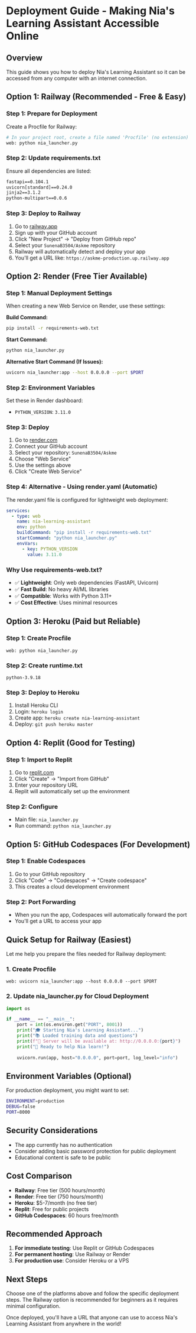 # Deployment Guide - Making Nia's Learning Assistant Accessible Online

## Overview
This guide shows you how to deploy Nia's Learning Assistant so it can be accessed from any computer with an internet connection.

## Option 1: Railway (Recommended - Free & Easy)

### Step 1: Prepare for Deployment
Create a Procfile for Railway:

```bash
# In your project root, create a file named 'Procfile' (no extension)
web: python nia_launcher.py
```

### Step 2: Update requirements.txt
Ensure all dependencies are listed:

```txt
fastapi==0.104.1
uvicorn[standard]==0.24.0
jinja2==3.1.2
python-multipart==0.0.6
```

### Step 3: Deploy to Railway
1. Go to [railway.app](https://railway.app)
2. Sign up with your GitHub account
3. Click "New Project" → "Deploy from GitHub repo"
4. Select your `SunenaB3504/Askme` repository
5. Railway will automatically detect and deploy your app
6. You'll get a URL like: `https://askme-production.up.railway.app`

## Option 2: Render (Free Tier Available)

### Step 1: Manual Deployment Settings
When creating a new Web Service on Render, use these settings:

**Build Command:**
```bash
pip install -r requirements-web.txt
```

**Start Command:**
```bash
python nia_launcher.py
```

**Alternative Start Command (If Issues):**
```bash
uvicorn nia_launcher:app --host 0.0.0.0 --port $PORT
```

### Step 2: Environment Variables
Set these in Render dashboard:
- `PYTHON_VERSION`: `3.11.0`

### Step 3: Deploy
1. Go to [render.com](https://render.com)
2. Connect your GitHub account
3. Select your repository: `SunenaB3504/Askme`
4. Choose "Web Service"
5. Use the settings above
6. Click "Create Web Service"

### Step 4: Alternative - Using render.yaml (Automatic)
The render.yaml file is configured for lightweight web deployment:

```yaml
services:
  - type: web
    name: nia-learning-assistant
    env: python
    buildCommand: "pip install -r requirements-web.txt"
    startCommand: "python nia_launcher.py"
    envVars:
      - key: PYTHON_VERSION
        value: 3.11.0
```

### Why Use requirements-web.txt?
- ✅ **Lightweight**: Only web dependencies (FastAPI, Uvicorn)
- ✅ **Fast Build**: No heavy AI/ML libraries
- ✅ **Compatible**: Works with Python 3.11+
- ✅ **Cost Effective**: Uses minimal resources

## Option 3: Heroku (Paid but Reliable)

### Step 1: Create Procfile
```
web: python nia_launcher.py
```

### Step 2: Create runtime.txt
```
python-3.9.18
```

### Step 3: Deploy to Heroku
1. Install Heroku CLI
2. Login: `heroku login`
3. Create app: `heroku create nia-learning-assistant`
4. Deploy: `git push heroku master`

## Option 4: Replit (Good for Testing)

### Step 1: Import to Replit
1. Go to [replit.com](https://replit.com)
2. Click "Create" → "Import from GitHub"
3. Enter your repository URL
4. Replit will automatically set up the environment

### Step 2: Configure
- Main file: `nia_launcher.py`
- Run command: `python nia_launcher.py`

## Option 5: GitHub Codespaces (For Development)

### Step 1: Enable Codespaces
1. Go to your GitHub repository
2. Click "Code" → "Codespaces" → "Create codespace"
3. This creates a cloud development environment

### Step 2: Port Forwarding
- When you run the app, Codespaces will automatically forward the port
- You'll get a URL to access your app

## Quick Setup for Railway (Easiest)

Let me help you prepare the files needed for Railway deployment:

### 1. Create Procfile
```
web: uvicorn nia_launcher:app --host 0.0.0.0 --port $PORT
```

### 2. Update nia_launcher.py for Cloud Deployment
```python
import os

if __name__ == "__main__":
    port = int(os.environ.get("PORT", 8001))
    print("🎓 Starting Nia's Learning Assistant...")
    print("📚 Loaded training data and questions")
    print(f"🌟 Server will be available at: http://0.0.0.0:{port}")
    print("💫 Ready to help Nia learn!")
    
    uvicorn.run(app, host="0.0.0.0", port=port, log_level="info")
```

## Environment Variables (Optional)
For production deployment, you might want to set:

```bash
ENVIRONMENT=production
DEBUG=false
PORT=8000
```

## Security Considerations
- The app currently has no authentication
- Consider adding basic password protection for public deployment
- Educational content is safe to be public

## Cost Comparison
- **Railway**: Free tier (500 hours/month)
- **Render**: Free tier (750 hours/month)
- **Heroku**: $5-7/month (no free tier)
- **Replit**: Free for public projects
- **GitHub Codespaces**: 60 hours free/month

## Recommended Approach
1. **For immediate testing**: Use Replit or GitHub Codespaces
2. **For permanent hosting**: Use Railway or Render
3. **For production use**: Consider Heroku or a VPS

## Next Steps
Choose one of the platforms above and follow the specific deployment steps. The Railway option is recommended for beginners as it requires minimal configuration.

Once deployed, you'll have a URL that anyone can use to access Nia's Learning Assistant from anywhere in the world!
